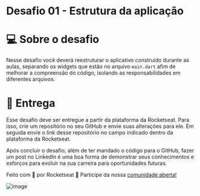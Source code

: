 # Desafio 01 - Estrutura da aplicação

# 💻 Sobre o desafio

Nesse desafio você deverá reestruturar o aplicativo construído durante as aulas, separando os widgets que estão no arquivo `main.dart` afim de melhorar a compreensão do código, isolando as responsabilidades em diferentes arquivos.

# 📅 Entrega

Esse desafio deve ser entregue a partir da plataforma da Rocketseat. 
Para isso, crie um repositório no seu GitHub e envie suas alterações para ele. Em seguida envie o link desse repositório no campo indicado dentro da plataforma da Rocketseat. 

Após concluir o desafio, além de ter mandado o código para o GitHub, fazer um post no LinkedIn é uma boa forma de demonstrar seus conhecimentos e esforços para evoluir na sua carreira para oportunidades futuras.

Feito com 💜 por Rocketseat 👋 Participe da nossa [comunidade aberta!](https://discord.gg/pUU3CG4Z)

![image](https://user-images.githubusercontent.com/53273641/118537266-2193ba00-b723-11eb-9a15-16a508cfe4af.png)
